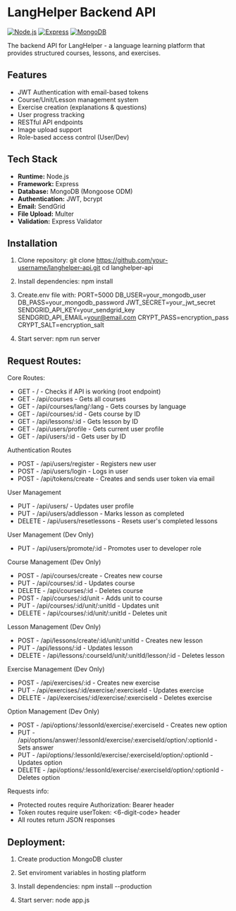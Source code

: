 # LangHelper Backend API

[![Node.js](https://img.shields.io/badge/Node.js-18.x-green)](https://nodejs.org/)
[![Express](https://img.shields.io/badge/Express-5.x-blue)](https://expressjs.com/)
[![MongoDB](https://img.shields.io/badge/MongoDB-Atlas-brightgreen)](https://www.mongodb.com/cloud/atlas)

The backend API for LangHelper - a language learning platform that provides structured courses, lessons, and exercises.

## Features
- JWT Authentication with email-based tokens
- Course/Unit/Lesson management system
- Exercise creation (explanations & questions)
- User progress tracking
- RESTful API endpoints
- Image upload support
- Role-based access control (User/Dev)

## Tech Stack
- **Runtime:** Node.js
- **Framework:** Express
- **Database:** MongoDB (Mongoose ODM)
- **Authentication:** JWT, bcrypt
- **Email:** SendGrid
- **File Upload:** Multer
- **Validation:** Express Validator

## Installation
1. Clone repository:
git clone https://github.com/your-username/langhelper-api.git
cd langhelper-api

2. Install dependencies:
npm install

3. Create.env file with:
PORT=5000
DB_USER=your_mongodb_user
DB_PASS=your_mongodb_password
JWT_SECRET=your_jwt_secret
SENDGRID_API_KEY=your_sendgrid_key
SENDGRID_API_EMAIL=your@email.com
CRYPT_PASS=encryption_pass
CRYPT_SALT=encryption_salt

4. Start server:
npm run server

## Request Routes:
Core Routes:
- GET - / - Checks if API is working (root endpoint)
- GET - /api/courses - Gets all courses
- GET - /api/courses/lang/:lang - Gets courses by language
- GET - /api/courses/:id - Gets course by ID
- GET - /api/lessons/:id - Gets lesson by ID
- GET - /api/users/profile - Gets current user profile
- GET - /api/users/:id - Gets user by ID

Authentication Routes
- POST - /api/users/register - Registers new user
- POST - /api/users/login - Logs in user
- POST - /api/tokens/create - Creates and sends user token via email

User Management
- PUT - /api/users/ - Updates user profile
- PUT - /api/users/addlesson - Marks lesson as completed
- DELETE - /api/users/resetlessons - Resets user's completed lessons

User Management (Dev Only)
- PUT - /api/users/promote/:id - Promotes user to developer role

Course Management (Dev Only)
- POST - /api/courses/create - Creates new course
- PUT - /api/courses/:id - Updates course
- DELETE - /api/courses/:id - Deletes course
- POST - /api/courses/:id/unit - Adds unit to course
- PUT - /api/courses/:id/unit/:unitId - Updates unit
- DELETE - /api/courses/:id/unit/:unitId - Deletes unit

Lesson Management (Dev Only)
- POST - /api/lessons/create/:id/unit/:unitId - Creates new lesson
- PUT - /api/lessons/:id - Updates lesson
- DELETE - /api/lessons/:courseId/unit/:unitId/lesson/:id - Deletes lesson

Exercise Management (Dev Only)
- POST - /api/exercises/:id - Creates new exercise
- PUT - /api/exercises/:id/exercise/:exerciseId - Updates exercise
- DELETE - /api/exercises/:id/exercise/:exerciseId - Deletes exercise

Option Management (Dev Only)
- POST - /api/options/:lessonId/exercise/:exerciseId - Creates new option
- PUT - /api/options/answer/:lessonId/exercise/:exerciseId/option/:optionId - Sets answer
- PUT - /api/options/:lessonId/exercise/:exerciseId/option/:optionId - Updates option
- DELETE - /api/options/:lessonId/exercise/:exerciseId/option/:optionId - Deletes option

Requests info:
- Protected routes require Authorization: Bearer <token> header
- Token routes require userToken: <6-digit-code> header
- All routes return JSON responses
  
## Deployment:

1. Create production MongoDB cluster
2. Set enviroment variables in hosting platform
3. Install dependencies:
npm install --production

4. Start server:
node app.js
